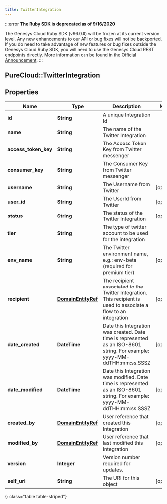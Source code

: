 ```yaml
---
title: TwitterIntegration
---
```


:::error
**The Ruby SDK is deprecated as of 9/16/2020**

The Genesys Cloud Ruby SDK (v96.0.0) will be frozen at its current version level. Any new enhancements to our API or bug fixes will not be backported. If you do need to take advantage of new features or bug fixes outside the Genesys Cloud Ruby SDK, you will need to use the Genesys Cloud REST endpoints directly. More information can be found in the [Official Announcement](https://developer.mypurecloud.com/forum/t/announcement-genesys-cloud-ruby-sdk-end-of-life/8850).
:::


## PureCloud::TwitterIntegration

## Properties

|Name | Type | Description | Notes|
|------------ | ------------- | ------------- | -------------|
| **id** | **String** | A unique Integration Id | |
| **name** | **String** | The name of the Twitter Integration | |
| **access_token_key** | **String** | The Access Token Key from Twitter messenger | |
| **consumer_key** | **String** | The Consumer Key from Twitter messenger | |
| **username** | **String** | The Username from Twitter | [optional] |
| **user_id** | **String** | The UserId from Twitter | [optional] |
| **status** | **String** | The status of the Twitter Integration | [optional] |
| **tier** | **String** | The type of twitter account to be used for the integration | |
| **env_name** | **String** | The Twitter environment name, e.g.: env-beta (required for premium tier) | [optional] |
| **recipient** | [**DomainEntityRef**](DomainEntityRef.html) | The recipient associated to the Twitter Integration. This recipient is used to associate a flow to an integration | [optional] |
| **date_created** | **DateTime** | Date this Integration was created. Date time is represented as an ISO-8601 string. For example: yyyy-MM-ddTHH:mm:ss.SSSZ | [optional] |
| **date_modified** | **DateTime** | Date this Integration was modified. Date time is represented as an ISO-8601 string. For example: yyyy-MM-ddTHH:mm:ss.SSSZ | [optional] |
| **created_by** | [**DomainEntityRef**](DomainEntityRef.html) | User reference that created this Integration | [optional] |
| **modified_by** | [**DomainEntityRef**](DomainEntityRef.html) | User reference that last modified this Integration | [optional] |
| **version** | **Integer** | Version number required for updates. | |
| **self_uri** | **String** | The URI for this object | [optional] |
{: class="table table-striped"}


